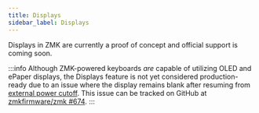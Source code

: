 ```yaml
---
title: Displays
sidebar_label: Displays
---
```


Displays in ZMK are currently a proof of concept and official support is coming soon.

:::info
Although ZMK-powered keyboards _are_ capable of utilizing OLED and ePaper displays, the Displays feature is not yet considered production-ready due to an issue where the display remains blank after resuming from [external power cutoff](../behaviors/power#external-power-control). This issue can be tracked on GitHub at [zmkfirmware/zmk #674](https://github.com/zmkfirmware/zmk/issues/674).
:::

